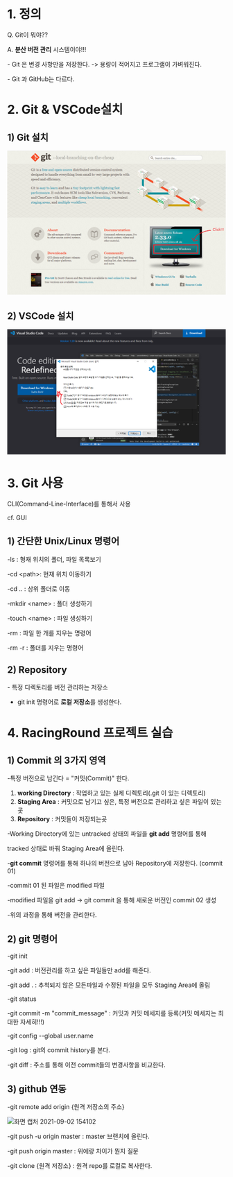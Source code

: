 # 1. 정의

Q. Git이 뭐야??

A. **분산 버전 관리** 시스템이야!!!

\- Git 은 변경 사항만을 저장한다. -> 용량이 적어지고 프로그램이 가벼워진다.

\- Git 과 GitHub는 다르다.



# 2. Git & VSCode설치

## 1) Git 설치

![git 설치_1](Git%20%EC%A0%95%EB%A6%AC.assets/git%20%EC%84%A4%EC%B9%98_1.PNG)



## 2) VSCode 설치

![vscode 설치](Git%20%EC%A0%95%EB%A6%AC.assets/vscode%20%EC%84%A4%EC%B9%98.PNG)



# 3. Git 사용

CLI(Command-Line-Interface)를 통해서 사용

cf. GUI

## 1) 간단한 Unix/Linux 명령어

-ls : 형재 위치의 폴더, 파일 목록보기

-cd \<path>: 현재 위치 이동하기

-cd .. : 상위 폴더로 이동

-mkdir \<name> : 폴더 생성하기

-touch \<name> : 파일 생성하기

-rm : 파일 한 개를 지우는 명령어

-rm -r : 폴더를 지우는 명령어



## 2) Repository

\- 특정 디렉토리를 버전 관리하는 저장소

- git init 명령어로 **로컬 저장소**를 생성한다.



# 4. RacingRound 프로젝트 실습

## 1) Commit 의 3가지 영역



-특정 버전으로 남긴다 = "커밋(Commit)" 한다.

1. **working Directory** : 작업하고 있는 실제 디렉토리(.git 이 있는 디렉토리)
2. **Staging Area** : 커밋으로 남기고 싶은, 특정 버전으로 관리하고 싶은 파일이 있는곳
3. **Repository** : 커밋들이 저장되는곳



-Working Directory에 있는 untracked 상태의 파일을 **git add** 명령어를 통해 

 tracked 상태로 바꿔 Staging Area에 올린다.

-**git commit** 명령어를 통해 하나의 버전으로 남아 Repository에 저장한다. (commit 01)

-commit 01 된 파일은 modified 파일

-modified 파일을 git add -> git commit 을 통해 새로운 버전인 commit 02 생성

-위의 과정을 통해 버전을 관리한다.



## 2) git 명령어

-git init

-git add : 버전관리를 하고 싶은 파일들만 add를 해준다.

-git add . : 추척되지 않은 모든파일과 수정된 파일을 모두 Staging Area에 올림

-git status

-git commit -m "commit_message" : 커밋과 커밋 메세지를 등록(커밋 메세지는 최대한 자세히!!!)

-git config --global user.name

-git log : git의 commit history를 본다.

-git diff : 주소를 통해 이전 commit들의 변경사항을 비교한다.



## 3) github 연동

-git remote add origin {원격 저장소의 주소} 

![화면 캡처 2021-09-02 154102](Git%20%EC%A0%95%EB%A6%AC.assets/%ED%99%94%EB%A9%B4%20%EC%BA%A1%EC%B2%98%202021-09-02%20154102.png)



-git push -u origin master : master 브랜치에 올린다.

-git push origin master : 위에랑 차이가 뭔지 질문

-git clone {원격 저장소} : 원격 repo를 로컬로 복사한다.



